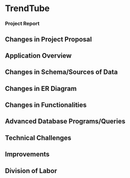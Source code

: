 # TrendTube

### Project Report

## Changes in Project Proposal

## Application Overview

## Changes in Schema/Sources of Data

## Changes in ER Diagram

## Changes in Functionalities

## Advanced Database Programs/Queries

## Technical Challenges

## Improvements

## Division of Labor

